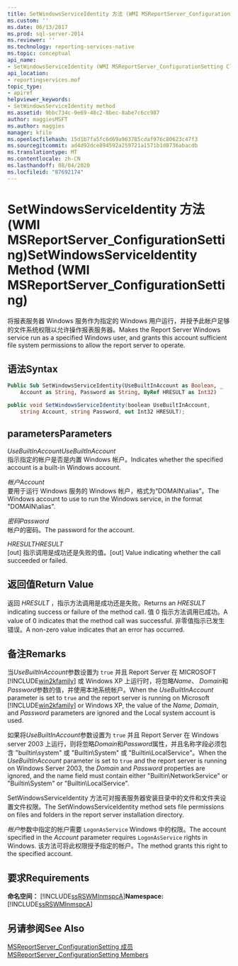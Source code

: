 ```yaml
---
title: SetWindowsServiceIdentity 方法 (WMI MSReportServer_ConfigurationSetting) | Microsoft Docs
ms.custom: ''
ms.date: 06/13/2017
ms.prod: sql-server-2014
ms.reviewer: ''
ms.technology: reporting-services-native
ms.topic: conceptual
api_name:
- SetWindowsServiceIdentity (WMI MSReportServer_ConfigurationSetting Class)
api_location:
- reportingservices.mof
topic_type:
- apiref
helpviewer_keywords:
- SetWindowsServiceIdentity method
ms.assetid: 9bbc734c-9e69-48c2-8bec-8abe7c6cc987
author: maggiesMSFT
ms.author: maggies
manager: kfile
ms.openlocfilehash: 15d1b7fa5fc6d69a963785cdaf976c80623c47f3
ms.sourcegitcommit: ad4d92dce894592a259721a1571b1d8736abacdb
ms.translationtype: MT
ms.contentlocale: zh-CN
ms.lasthandoff: 08/04/2020
ms.locfileid: "87692174"
---
```

# <a name="setwindowsserviceidentity-method-wmi-msreportserver_configurationsetting"></a><span data-ttu-id="f256c-102">SetWindowsServiceIdentity 方法 (WMI MSReportServer_ConfigurationSetting)</span><span class="sxs-lookup"><span data-stu-id="f256c-102">SetWindowsServiceIdentity Method (WMI MSReportServer_ConfigurationSetting)</span></span>
  <span data-ttu-id="f256c-103">将报表服务器 Windows 服务作为指定的 Windows 用户运行，并授予此帐户足够的文件系统权限以允许操作报表服务器。</span><span class="sxs-lookup"><span data-stu-id="f256c-103">Makes the Report Server Windows service run as a specified Windows user, and grants this account sufficient file system permissions to allow the report server to operate.</span></span>  
  
## <a name="syntax"></a><span data-ttu-id="f256c-104">语法</span><span class="sxs-lookup"><span data-stu-id="f256c-104">Syntax</span></span>  
  
```vb  
Public Sub SetWindowsServiceIdentity(UseBuiltInAccount as Boolean, _  
    Account as String, Password as String, ByRef HRESULT as Int32)  
```  
  
```csharp  
public void SetWindowsServiceIdentity(boolean UseBuiltInAccount,   
    string Account, string Password, out Int32 HRESULT);  
```  
  
## <a name="parameters"></a><span data-ttu-id="f256c-105">parameters</span><span class="sxs-lookup"><span data-stu-id="f256c-105">Parameters</span></span>  
 <span data-ttu-id="f256c-106">*UseBuiltInAccount*</span><span class="sxs-lookup"><span data-stu-id="f256c-106">*UseBuiltInAccount*</span></span>  
 <span data-ttu-id="f256c-107">指示指定的帐户是否是内置 Windows 帐户。</span><span class="sxs-lookup"><span data-stu-id="f256c-107">Indicates whether the specified account is a built-in Windows account.</span></span>  
  
 <span data-ttu-id="f256c-108">*帐户*</span><span class="sxs-lookup"><span data-stu-id="f256c-108">*Account*</span></span>  
 <span data-ttu-id="f256c-109">要用于运行 Windows 服务的 Windows 帐户，格式为“DOMAIN\alias”。</span><span class="sxs-lookup"><span data-stu-id="f256c-109">The Windows account to use to run the Windows service, in the format "DOMAIN\alias".</span></span>  
  
 <span data-ttu-id="f256c-110">*密码*</span><span class="sxs-lookup"><span data-stu-id="f256c-110">*Password*</span></span>  
 <span data-ttu-id="f256c-111">帐户的密码。</span><span class="sxs-lookup"><span data-stu-id="f256c-111">The password for the account.</span></span>  
  
 <span data-ttu-id="f256c-112">*HRESULT*</span><span class="sxs-lookup"><span data-stu-id="f256c-112">*HRESULT*</span></span>  
 <span data-ttu-id="f256c-113">[out] 指示调用是成功还是失败的值。</span><span class="sxs-lookup"><span data-stu-id="f256c-113">[out] Value indicating whether the call succeeded or failed.</span></span>  
  
## <a name="return-value"></a><span data-ttu-id="f256c-114">返回值</span><span class="sxs-lookup"><span data-stu-id="f256c-114">Return Value</span></span>  
 <span data-ttu-id="f256c-115">返回 *HRESULT* ，指示方法调用是成功还是失败。</span><span class="sxs-lookup"><span data-stu-id="f256c-115">Returns an *HRESULT* indicating success or failure of the method call.</span></span> <span data-ttu-id="f256c-116">值 0 指示方法调用已成功。</span><span class="sxs-lookup"><span data-stu-id="f256c-116">A value of 0 indicates that the method call was successful.</span></span> <span data-ttu-id="f256c-117">非零值指示已发生错误。</span><span class="sxs-lookup"><span data-stu-id="f256c-117">A non-zero value indicates that an error has occurred.</span></span>  
  
## <a name="remarks"></a><span data-ttu-id="f256c-118">备注</span><span class="sxs-lookup"><span data-stu-id="f256c-118">Remarks</span></span>  
 <span data-ttu-id="f256c-119">当*UseBuiltInAccount*参数设置为 `true` 并且 Report Server 在 MICROSOFT [!INCLUDE[win2kfamily](../../includes/win2kfamily-md.md)] 或 Windows XP 上运行时，将忽略*Name*、 *Domain*和*Password*参数的值，并使用本地系统帐户。</span><span class="sxs-lookup"><span data-stu-id="f256c-119">When the *UseBuiltInAccount* parameter is set to `true` and the report server is running on Microsoft [!INCLUDE[win2kfamily](../../includes/win2kfamily-md.md)] or Windows XP, the value of the *Name*, *Domain*, and *Password* parameters are ignored and the Local system account is used.</span></span>  
  
 <span data-ttu-id="f256c-120">如果将*UseBuiltInAccount*参数设置为 `true` 并且 Report Server 在 Windows server 2003 上运行，则将忽略*Domain*和*Password*属性，并且名称字段必须包含 "builtin\system" 或 "Builtin\System" 或 "Builtin\LocalService"。</span><span class="sxs-lookup"><span data-stu-id="f256c-120">When the *UseBuiltInAccount* parameter is set to `true` and the report server is running on Windows Server 2003, the *Domain* and *Password* properties are ignored, and the name field must contain either "Builtin\NetworkService" or "Builtin\System" or "Builtin\LocalService".</span></span>  
  
 <span data-ttu-id="f256c-121">SetWindowsServiceIdentity 方法可对报表服务器安装目录中的文件和文件夹设置文件权限。</span><span class="sxs-lookup"><span data-stu-id="f256c-121">The SetWindowsServiceIdentity method sets file permissions on files and folders in the report server installation directory.</span></span>  
  
 <span data-ttu-id="f256c-122">*帐户*参数中指定的帐户需要 `LogonAsService` Windows 中的权限。</span><span class="sxs-lookup"><span data-stu-id="f256c-122">The account specified in the *Account* parameter requires `LogonAsService` rights in Windows.</span></span> <span data-ttu-id="f256c-123">该方法可将此权限授予指定的帐户。</span><span class="sxs-lookup"><span data-stu-id="f256c-123">The method grants this right to the specified account.</span></span>  
  
## <a name="requirements"></a><span data-ttu-id="f256c-124">要求</span><span class="sxs-lookup"><span data-stu-id="f256c-124">Requirements</span></span>  
 <span data-ttu-id="f256c-125">**命名空间：** [!INCLUDE[ssRSWMInmspcA](../../includes/ssrswminmspca-md.md)]</span><span class="sxs-lookup"><span data-stu-id="f256c-125">**Namespace:** [!INCLUDE[ssRSWMInmspcA](../../includes/ssrswminmspca-md.md)]</span></span>  
  
## <a name="see-also"></a><span data-ttu-id="f256c-126">另请参阅</span><span class="sxs-lookup"><span data-stu-id="f256c-126">See Also</span></span>  
 [<span data-ttu-id="f256c-127">MSReportServer_ConfigurationSetting 成员</span><span class="sxs-lookup"><span data-stu-id="f256c-127">MSReportServer_ConfigurationSetting Members</span></span>](msreportserver-configurationsetting-members.md)  
  
  
